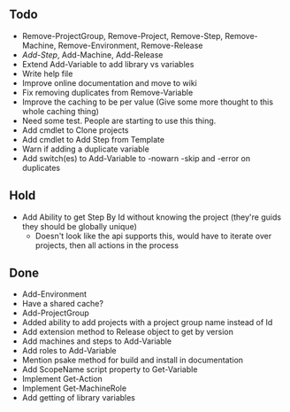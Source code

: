Todo
----
- Remove-ProjectGroup, Remove-Project, Remove-Step, Remove-Machine, Remove-Environment, Remove-Release
- *Add-Step*, Add-Machine, Add-Release
- Extend Add-Variable to add library vs variables
- Write help file
- Improve online documentation and move to wiki
- Fix removing duplicates from Remove-Variable
- Improve the caching to be per value (Give some more thought to this whole caching thing)
- Need some test. People are starting to use this thing.
- Add cmdlet to Clone projects
- Add cmdlet to Add Step from Template
- Warn if adding a duplicate variable
- Add switch(es) to Add-Variable to -nowarn -skip and -error on duplicates

Hold
----
- Add Ability to get Step By Id without knowing the project (they're guids they should be globally unique)
	- Doesn't look like the api supports this, would have to iterate over projects, then all actions in the process

Done
----
- Add-Environment
- Have a shared cache?
- Add-ProjectGroup
- Added ability to add projects with a project group name instead of Id
- Add extension method to Release object to get by version
- Add machines and steps to Add-Variable
- Add roles to Add-Variable
- Mention psake method for build and install in documentation
- Add ScopeName script property to Get-Variable
- Implement Get-Action
- Implement Get-MachineRole 
- Add getting of library variables
